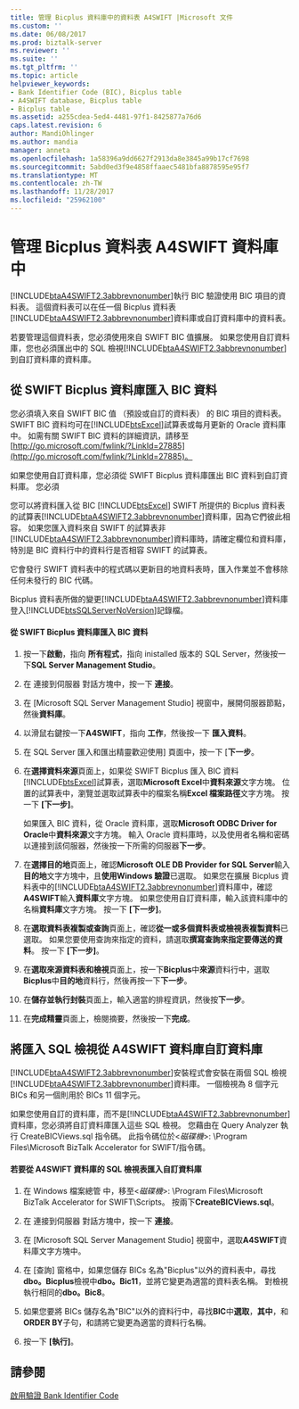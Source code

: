 ```yaml
---
title: 管理 Bicplus 資料庫中的資料表 A4SWIFT |Microsoft 文件
ms.custom: ''
ms.date: 06/08/2017
ms.prod: biztalk-server
ms.reviewer: ''
ms.suite: ''
ms.tgt_pltfrm: ''
ms.topic: article
helpviewer_keywords:
- Bank Identifier Code (BIC), Bicplus table
- A4SWIFT database, Bicplus table
- Bicplus table
ms.assetid: a255cdea-5ed4-4481-97f1-8425877a76d6
caps.latest.revision: 6
author: MandiOhlinger
ms.author: mandia
manager: anneta
ms.openlocfilehash: 1a58396a9dd6627f2913da8e3845a99b17cf7698
ms.sourcegitcommit: 5abd0ed3f9e4858ffaaec5481bfa8878595e95f7
ms.translationtype: MT
ms.contentlocale: zh-TW
ms.lasthandoff: 11/28/2017
ms.locfileid: "25962100"
---
```

# <a name="managing-the-bicplus-table-in-the-a4swift-database"></a>管理 Bicplus 資料表 A4SWIFT 資料庫中
[!INCLUDE[btaA4SWIFT2.3abbrevnonumber](../../includes/btaa4swift2-3abbrevnonumber-md.md)]執行 BIC 驗證使用 BIC 項目的資料表。 這個資料表可以在任一個 Bicplus 資料表[!INCLUDE[btaA4SWIFT2.3abbrevnonumber](../../includes/btaa4swift2-3abbrevnonumber-md.md)]資料庫或自訂資料庫中的資料表。  
  
 若要管理這個資料表，您必須使用來自 SWIFT BIC 值擴展。 如果您使用自訂資料庫，您也必須匯出中的 SQL 檢視[!INCLUDE[btaA4SWIFT2.3abbrevnonumber](../../includes/btaa4swift2-3abbrevnonumber-md.md)]到自訂資料庫的資料庫。  
  
## <a name="importing-bic-data-from-the-swift-bicplus-database"></a>從 SWIFT Bicplus 資料庫匯入 BIC 資料  
 您必須填入來自 SWIFT BIC 值 （預設或自訂的資料表） 的 BIC 項目的資料表。 SWIFT BIC 資料均可在[!INCLUDE[btsExcel](../../includes/btsexcel-md.md)]試算表或每月更新的 Oracle 資料庫中。 如需有關 SWIFT BIC 資料的詳細資訊，請移至[http://go.microsoft.com/fwlink/?LinkId=27885](http://go.microsoft.com/fwlink/?LinkId=27885)。  
  
 如果您使用自訂資料庫，您必須從 SWIFT Bicplus 資料庫匯出 BIC 資料到自訂資料庫。 您必須  
  
 您可以將資料匯入從 BIC [!INCLUDE[btsExcel](../../includes/btsexcel-md.md)] SWIFT 所提供的 Bicplus 資料表的試算表[!INCLUDE[btaA4SWIFT2.3abbrevnonumber](../../includes/btaa4swift2-3abbrevnonumber-md.md)]資料庫，因為它們彼此相容。 如果您匯入資料來自 SWIFT 的試算表非[!INCLUDE[btaA4SWIFT2.3abbrevnonumber](../../includes/btaa4swift2-3abbrevnonumber-md.md)]資料庫時，請確定欄位和資料庫，特別是 BIC 資料行中的資料行是否相容 SWIFT 的試算表。  
  
 它會發行 SWIFT 資料表中的程式碼以更新目的地資料表時，匯入作業並不會移除任何未發行的 BIC 代碼。  
  
 Bicplus 資料表所做的變更[!INCLUDE[btaA4SWIFT2.3abbrevnonumber](../../includes/btaa4swift2-3abbrevnonumber-md.md)]資料庫登入[!INCLUDE[btsSQLServerNoVersion](../../includes/btssqlservernoversion-md.md)]記錄檔。  
  
#### <a name="to-import-bic-data-from-the-swift-bicplus-database"></a>從 SWIFT Bicplus 資料庫匯入 BIC 資料  
  
1.  按一下**啟動**，指向 **所有程式**，指向 inistalled 版本的 SQL Server，然後按一下**SQL Server Management Studio**。  
  
2.  在 連接到伺服器 對話方塊中，按一下 **連接**。  
  
3.  在 [Microsoft SQL Server Management Studio] 視窗中，展開伺服器節點，然後**資料庫**。  
  
4.  以滑鼠右鍵按一下**A4SWIFT**，指向 **工作**，然後按一下 **匯入資料**。  
  
5.  在 SQL Server 匯入和匯出精靈歡迎使用] 頁面中，按一下 [**下一步**。  
  
6.  在**選擇資料來源**頁面上，如果從 SWIFT Bicplus 匯入 BIC 資料[!INCLUDE[btsExcel](../../includes/btsexcel-md.md)]試算表，選取**Microsoft Excel**中**資料來源**文字方塊。 位置的試算表中，瀏覽並選取試算表中的檔案名稱**Excel 檔案路徑**文字方塊。 按一下 **[下一步]**。  
  
     如果匯入 BIC 資料，從 Oracle 資料庫，選取**Microsoft ODBC Driver for Oracle**中**資料來源**文字方塊。 輸入 Oracle 資料庫時，以及使用者名稱和密碼以連接到該伺服器，然後按一下所需的伺服器**下一步**。  
  
7.  在**選擇目的地**頁面上，確認**Microsoft OLE DB Provider for SQL Server**輸入**目的地**文字方塊中，且**使用Windows 驗證**已選取。 如果您在擴展 Bicplus 資料表中的[!INCLUDE[btaA4SWIFT2.3abbrevnonumber](../../includes/btaa4swift2-3abbrevnonumber-md.md)]資料庫中，確認**A4SWIFT**輸入**資料庫**文字方塊。 如果您使用自訂資料庫，輸入該資料庫中的名稱**資料庫**文字方塊。 按一下 **[下一步]**。  
  
8.  在**選取資料表複製或查詢**頁面上，確認**從一或多個資料表或檢視表複製資料**已選取。 如果您要使用查詢來指定的資料，請選取**撰寫查詢來指定要傳送的資料**。 按一下 **[下一步]**。  
  
9. 在**選取來源資料表和檢視**頁面上，按一下**Bicplus**中**來源**資料行中，選取**Bicplus**中**目的地**資料行，然後再按一下**下一步**。  
  
10. 在**儲存並執行封裝**頁面上，輸入適當的排程資訊，然後按**下一步**。  
  
11. 在**完成精靈**頁面上，檢閱摘要，然後按一下**完成**。  
  
## <a name="importing-sql-views-from-the-a4swift-database-into-a-custom-database"></a>將匯入 SQL 檢視從 A4SWIFT 資料庫自訂資料庫  
 [!INCLUDE[btaA4SWIFT2.3abbrevnonumber](../../includes/btaa4swift2-3abbrevnonumber-md.md)]安裝程式會安裝在兩個 SQL 檢視[!INCLUDE[btaA4SWIFT2.3abbrevnonumber](../../includes/btaa4swift2-3abbrevnonumber-md.md)]資料庫。 一個檢視為 8 個字元 BICs 和另一個則用於 BICs 11 個字元。  
  
 如果您使用自訂的資料庫，而不是[!INCLUDE[btaA4SWIFT2.3abbrevnonumber](../../includes/btaa4swift2-3abbrevnonumber-md.md)]資料庫，您必須將自訂資料庫匯入這些 SQL 檢視。 您藉由在 Query Analyzer 執行 CreateBICViews.sql 指令碼。 此指令碼位於\<*磁碟機*\>: \Program Files\Microsoft BizTalk Accelerator for SWIFT/指令碼。  
  
#### <a name="to-import-sql-views-from-the-a4swift-database-into-a-custom-database"></a>若要從 A4SWIFT 資料庫的 SQL 檢視表匯入自訂資料庫  
  
1.  在 Windows 檔案總管 中，移至\<*磁碟機*\>: \Program Files\Microsoft BizTalk Accelerator for SWIFT\Scripts。 按兩下**CreateBICViews.sql**。  
  
2.  在 連接到伺服器 對話方塊中，按一下 **連接**。  
  
3.  在 [Microsoft SQL Server Management Studio] 視窗中，選取**A4SWIFT**資料庫文字方塊中。  
  
4.  在 [查詢] 窗格中，如果您儲存 BICs 名為"Bicplus"以外的資料表中，尋找**dbo。Bicplus**檢視中**dbo。Bic11**，並將它變更為適當的資料表名稱。 對檢視執行相同的**dbo。Bic8**。  
  
5.  如果您要將 BICs 儲存名為"BIC"以外的資料行中，尋找**BIC**中**選取**，**其中**，和**ORDER BY**子句，和請將它變更為適當的資料行名稱。  
  
6.  按一下 **[執行]**。  
  
## <a name="see-also"></a>請參閱  
 [啟用驗證 Bank Identifier Code](../../adapters-and-accelerators/accelerator-swift/enabling-validation-of-bank-identifier-codes.md)